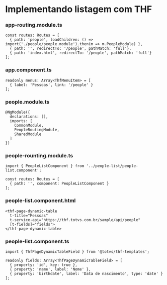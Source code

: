 # Implementando listagem com THF

### app-routing.module.ts
```
const routes: Routes = [
  { path: 'people', loadChildren: () => import('./people/people.module').then(m => m.PeopleModule) },
  { path: '', redirectTo: '/people', pathMatch: 'full'},
  { path: 'index.html', redirectTo: '/people', pathMatch: 'full'}
];
```

### app.component.ts
```
readonly menus: Array<ThfMenuItem> = [
  { label: 'Pessoas', link: '/people' }
];
```

### people.module.ts
```
@NgModule({
  declarations: [],
  imports: [
    CommonModule,
    PeopleRoutingModule,
    SharedModule
  ]
})
```

### people-rounting.module.ts
```
import { PeopleListComponent } from '../people-list/people-list.component';

const routes: Routes = [
  { path: '', component: PeopleListComponent }
];
```

### people-list.component.html
```
<thf-page-dynamic-table
  t-title="Pessoas"
  t-service-api="https://thf.totvs.com.br/sample/api/people"
  [t-fields]="fields">
</thf-page-dynamic-table>
```

### people-list.component.ts
```
import { ThfPageDynamicTableField } from '@totvs/thf-templates';
```

```
readonly fields: Array<ThfPageDynamicTableField> = [
  { property: 'id', key: true },
  { property: 'name', label: 'Nome' },
  { property: 'birthdate', label: 'Data de nascimento', type: 'date' }
];
```
